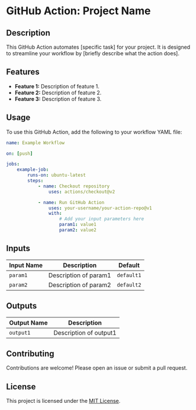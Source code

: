 # GitHub Action: Project Name

## Description

This GitHub Action automates [specific task] for your project. It is designed to streamline your workflow by [briefly describe what the action does].

## Features

- **Feature 1:** Description of feature 1.
- **Feature 2:** Description of feature 2.
- **Feature 3:** Description of feature 3.

## Usage

To use this GitHub Action, add the following to your workflow YAML file:

```yaml
name: Example Workflow

on: [push]

jobs:
    example-job:
        runs-on: ubuntu-latest
        steps:
            - name: Checkout repository
                uses: actions/checkout@v2

            - name: Run GitHub Action
                uses: your-username/your-action-repo@v1
                with:
                    # Add your input parameters here
                    param1: value1
                    param2: value2
```

## Inputs

| Input Name | Description           | Default     |
|------------|-----------------------|-------------|
| `param1`   | Description of param1 | `default1`  |
| `param2`   | Description of param2 | `default2`  |

## Outputs

| Output Name | Description           |
|-------------|-----------------------|
| `output1`   | Description of output1|

## Contributing

Contributions are welcome! Please open an issue or submit a pull request.

## License

This project is licensed under the [MIT License](LICENSE).
